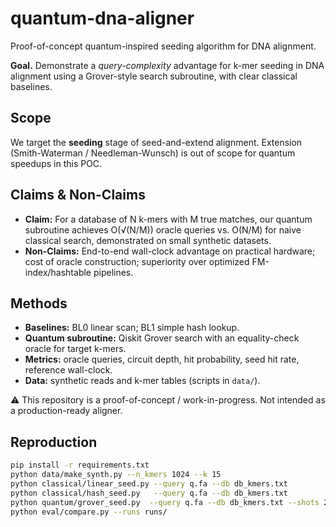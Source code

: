 # quantum-dna-aligner
Proof-of-concept quantum-inspired seeding algorithm for DNA alignment.

**Goal.** Demonstrate a *query-complexity* advantage for k-mer seeding in DNA alignment using a Grover-style search subroutine, with clear classical baselines.

## Scope
We target the **seeding** stage of seed-and-extend alignment. Extension (Smith-Waterman / Needleman-Wunsch) is out of scope for quantum speedups in this POC.

## Claims & Non-Claims
- **Claim:** For a database of N k-mers with M true matches, our quantum subroutine achieves O(√(N/M)) oracle queries vs. O(N/M) for naive classical search, demonstrated on small synthetic datasets.
- **Non-Claims:** End-to-end wall-clock advantage on practical hardware; cost of oracle construction; superiority over optimized FM-index/hashtable pipelines.

## Methods
- **Baselines:** BL0 linear scan; BL1 simple hash lookup.
- **Quantum subroutine:** Qiskit Grover search with an equality-check oracle for target k-mers.
- **Metrics:** oracle queries, circuit depth, hit probability, seed hit rate, reference wall-clock.
- **Data:** synthetic reads and k-mer tables (scripts in `data/`).

⚠️ This repository is a proof-of-concept / work-in-progress. Not intended as a production-ready aligner.

## Reproduction
```bash
pip install -r requirements.txt
python data/make_synth.py --n_kmers 1024 --k 15
python classical/linear_seed.py --query q.fa --db db_kmers.txt
python classical/hash_seed.py   --query q.fa --db db_kmers.txt
python quantum/grover_seed.py  --query q.fa --db db_kmers.txt --shots 2048
python eval/compare.py --runs runs/

